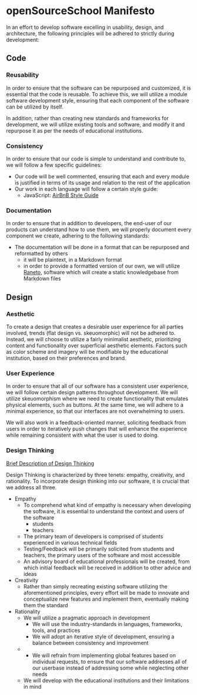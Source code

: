 # openSourceSchool Manifesto

In an effort to develop software excelling in usability, design, and architecture, the following principles will be adhered to strictly during development:

## Code

### Reusability

In order to ensure that the software can be repurposed and customized, it is essential that the code is reusable. To achieve this, we will utilize a module software development style, ensuring that each component of the software can be utilized by itself.

In addition, rather than creating new standards and frameworks for development, we will utilize existing tools and software, and modify it and repurpose it as per the needs of educational institutions.

### Consistency

In order to ensure that our code is simple to understand and contribute to, we will follow a few specific guidelines:

- Our code will be well commented, ensuring that each and every module is justified in terms of its usage and relation to the rest of the application
- Our work in each language will follow a certain style guide:
	- JavaScript: [AirBnB Style Guide](https://github.com/airbnb/javascript)

### Documentation

In order to ensure that in addition to developers, the end-user of our products can understand how to use them, we will properly document every component we create, adhering to the following standards:

- The documentation will be done in a format that can be repurposed and reformatted by others
	- it will be plaintext, in a Markdown format
	- in order to provide a formatted version of our own, we will utilize [Raneto](http://raneto.com), software which will create a static knowledgebase from Markdown files

## Design

### Aesthetic

To create a design that creates a desirable user experience for all parties involved, trends (flat design vs. skeuomorphic) will not be adhered to. Instead, we will choose to utilize a fairly minimalist aesthetic, prioritizing content and functionality over superficial aesthetic elements. Factors such as color scheme and imagery will be modifiable by the educational institution, based on their preferences and brand.

### User Experience

In order to ensure that all of our software has a consistent user experience, we will follow certain design patterns throughout development. We will utilize skeuomorphism where we need to create functionality that emulates physical elements, such as buttons. At the same time, we will adhere to a minimal experience, so that our interfaces are not overwhelming to users.

We will also work in a feedback-oriented manner, soliciting feedback from users in order to iteratively push changes that will enhance the experience while remaining consistent with what the user is used to doing.

### Design Thinking

[Brief Description of Design Thinking](http://en.wikipedia.org/wiki/Design_thinking#Overview)

Design Thinking is characterized by three tenets: empathy, creativity, and rationality. To incorporate design thinking into our software, it is crucial that we address all three.

- Empathy
	- To comprehend what kind of empathy is necessary when developing the software, it is essential to understand the context and users of the software
		- students
		- teachers
	- The primary team of developers is comprised of students experienced in various technical fields
	- Testing/Feedback will be primarily solicited from students and teachers, the primary users of the software and most accessible
	- An advisory board of educational professionals will be created, from which initial feedback will be received in addition to other advice and ideas
- Creativity
	- Rather than simply recreating existing software utilizing the aforementioned principles, every effort will be made to innovate and conceptualize new features and implement them, eventually making them the standard
- Rationality
	- We will utilize a pragmatic approach in development
		- We will use the industry-standards in languages, frameworks, tools, and practices
		- We will adopt an iterative style of development, ensuring a balance between consistency and improvement
	-	- We will refrain from implementing global features based on individual requests, to ensure that our software addresses all of our userbase instead of addressing some while neglecting other needs
	- We will develop with the educational institutions and their limitations in mind
